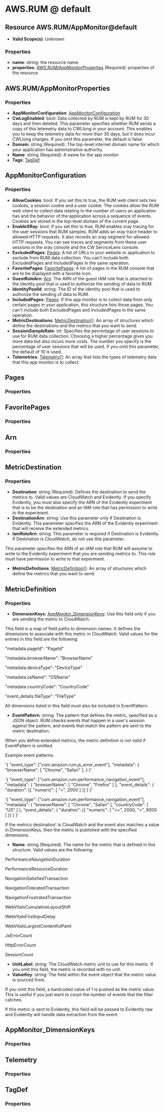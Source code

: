 # AWS.RUM @ default

## Resource AWS.RUM/AppMonitor@default
* **Valid Scope(s)**: Unknown
### Properties
* **name**: string: the resource name
* **properties**: [AWS.RUM/AppMonitorProperties](#awsrumappmonitorproperties) (Required): properties of the resource

## AWS.RUM/AppMonitorProperties
### Properties
* **AppMonitorConfiguration**: [AppMonitorConfiguration](#appmonitorconfiguration)
* **CwLogEnabled**: bool: Data collected by RUM is kept by RUM for 30 days and then deleted. This parameter specifies whether RUM sends a copy of this telemetry data to CWLlong in your account. This enables you to keep the telemetry data for more than 30 days, but it does incur CWLlong charges. If you omit this parameter, the default is false
* **Domain**: string (Required): The top-level internet domain name for which your application has administrative authority.
* **Name**: string (Required): A name for the app monitor
* **Tags**: [TagDef](#tagdef)

## AppMonitorConfiguration
### Properties
* **AllowCookies**: bool: If you set this to true, the RUM web client sets two cookies, a session cookie and a user cookie. The cookies allow the RUM web client to collect data relating to the number of users an application has and the behavior of the application across a sequence of events. Cookies are stored in the top-level domain of the current page.
* **EnableXRay**: bool: If you set this to true, RUM enables xray tracing for the user sessions that RUM samples. RUM adds an xray trace header to allowed HTTP requests. It also records an xray segment for allowed HTTP requests. You can see traces and segments from these user sessions in the xray console and the CW ServiceLens console.
* **ExcludedPages**: [Pages](#pages): A list of URLs in your website or application to exclude from RUM data collection. You can't include both ExcludedPages and IncludedPages in the same operation.
* **FavoritePages**: [FavoritePages](#favoritepages): A list of pages in the RUM console that are to be displayed with a favorite icon.
* **GuestRoleArn**: [Arn](#arn): The ARN of the guest IAM role that is attached to the identity pool that is used to authorize the sending of data to RUM.
* **IdentityPoolId**: string: The ID of the identity pool that is used to authorize the sending of data to RUM.
* **IncludedPages**: [Pages](#pages): If this app monitor is to collect data from only certain pages in your application, this structure lists those pages. You can't include both ExcludedPages and IncludedPages in the same operation.
* **MetricDestinations**: [MetricDestination](#metricdestination)[]: An array of structures which define the destinations and the metrics that you want to send.
* **SessionSampleRate**: int: Specifies the percentage of user sessions to use for RUM data collection. Choosing a higher percentage gives you more data but also incurs more costs. The number you specify is the percentage of user sessions that will be used. If you omit this parameter, the default of 10 is used.
* **Telemetries**: [Telemetry](#telemetry)[]: An array that lists the types of telemetry data that this app monitor is to collect.

## Pages
### Properties

## FavoritePages
### Properties

## Arn
### Properties

## MetricDestination
### Properties
* **Destination**: string (Required): Defines the destination to send the metrics to. Valid values are CloudWatch and Evidently. If you specify Evidently, you must also specify the ARN of the Evidently experiment that is to be the destination and an IAM role that has permission to write to the experiment.
* **DestinationArn**: string: Use this parameter only if Destination is Evidently. This parameter specifies the ARN of the Evidently experiment that will receive the extended metrics.
* **IamRoleArn**: string: This parameter is required if Destination is Evidently. If Destination is CloudWatch, do not use this parameter.

This parameter specifies the ARN of an IAM role that RUM will assume to write to the Evidently experiment that you are sending metrics to. This role must have permission to write to that experiment.
* **MetricDefinitions**: [MetricDefinition](#metricdefinition)[]: An array of structures which define the metrics that you want to send.

## MetricDefinition
### Properties
* **DimensionKeys**: [AppMonitor_DimensionKeys](#appmonitordimensionkeys): Use this field only if you are sending the metric to CloudWatch.

This field is a map of field paths to dimension names. It defines the dimensions to associate with this metric in CloudWatch. Valid values for the entries in this field are the following:

"metadata.pageId": "PageId"

"metadata.browserName": "BrowserName"

"metadata.deviceType": "DeviceType"

"metadata.osName": "OSName"

"metadata.countryCode": "CountryCode"

"event_details.fileType": "FileType"

All dimensions listed in this field must also be included in EventPattern.
* **EventPattern**: string: The pattern that defines the metric, specified as a JSON object. RUM checks events that happen in a user's session against the pattern, and events that match the pattern are sent to the metric destination.

When you define extended metrics, the metric definition is not valid if EventPattern is omitted.

Example event patterns:

'{ "event_type": ["com.amazon.rum.js_error_event"], "metadata": { "browserName": [ "Chrome", "Safari" ], } }'

'{ "event_type": ["com.amazon.rum.performance_navigation_event"], "metadata": { "browserName": [ "Chrome", "Firefox" ] }, "event_details": { "duration": [{ "numeric": [ "<", 2000 ] }] } }'

'{ "event_type": ["com.amazon.rum.performance_navigation_event"], "metadata": { "browserName": [ "Chrome", "Safari" ], "countryCode": [ "US" ] }, "event_details": { "duration": [{ "numeric": [ ">=", 2000, "<", 8000 ] }] } }'

If the metrics destination' is CloudWatch and the event also matches a value in DimensionKeys, then the metric is published with the specified dimensions.
* **Name**: string (Required): The name for the metric that is defined in this structure. Valid values are the following:

PerformanceNavigationDuration

PerformanceResourceDuration

NavigationSatisfiedTransaction

NavigationToleratedTransaction

NavigationFrustratedTransaction

WebVitalsCumulativeLayoutShift

WebVitalsFirstInputDelay

WebVitalsLargestContentfulPaint

JsErrorCount

HttpErrorCount

SessionCount
* **UnitLabel**: string: The CloudWatch metric unit to use for this metric. If you omit this field, the metric is recorded with no unit.
* **ValueKey**: string: The field within the event object that the metric value is sourced from.

If you omit this field, a hardcoded value of 1 is pushed as the metric value. This is useful if you just want to count the number of events that the filter catches.

If this metric is sent to Evidently, this field will be passed to Evidently raw and Evidently will handle data extraction from the event.

## AppMonitor_DimensionKeys
### Properties

## Telemetry
### Properties

## TagDef
### Properties

